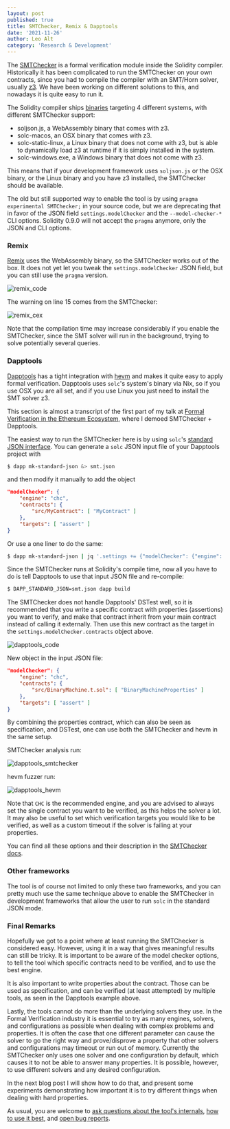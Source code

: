 ```yaml
---
layout: post
published: true
title: SMTChecker, Remix & Dapptools
date: '2021-11-26'
author: Leo Alt
category: 'Research & Development'
---
```


The [SMTChecker](https://docs.soliditylang.org/en/v0.8.10/smtchecker.html)
is a formal verification module inside the Solidity compiler.
Historically it has been complicated to run the SMTChecker on your own contracts,
since you had to compile the compiler with an SMT/Horn solver, usually [z3](https://github.com/Z3Prover/z3).
We have been working on different solutions to this, and nowadays it is quite
easy to run it.

The Solidity compiler ships [binaries](https://github.com/ethereum/solidity/releases)
targeting 4 different systems, with different SMTChecker support:

- soljson.js, a WebAssembly binary that comes with z3.
- solc-macos, an OSX binary that comes with z3.
- solc-static-linux, a Linux binary that does not come with z3, but is able to dynamically
  load z3 at runtime if it is simply installed in the system.
- solc-windows.exe, a Windows binary that does not come with z3.

This means that if your development framework uses `soljson.js` or the OSX binary, or the Linux
binary and you have z3 installed, the SMTChecker should be available.

The old but still supported way to enable the tool is by using `pragma experimental SMTChecker;`
in your source code, but we are deprecating that in favor of the JSON field `settings.modelChecker`
and the `--model-checker-*` CLI options.
Solidity 0.9.0 will not accept the `pragma` anymore, only the JSON and CLI options.

### Remix

[Remix](https://remix.ethereum.org/) uses the WebAssembly binary, so the SMTChecker works out of the box.
It does not yet let you tweak the `settings.modelChecker` JSON field, but you can still
use the `pragma` version.

![remix_code](https://fv.ethereum.org/img/2021/11/remix_code.png)

The warning on line 15 comes from the SMTChecker:

![remix_cex](https://fv.ethereum.org/img/2021/11/remix_cex.png)

Note that the compilation time may increase considerably if you enable the SMTChecker,
since the SMT solver will run in the background,
trying to solve potentially several queries.

### Dapptools

[Dapptools](https://github.com/dapphub/dapptools/) has a tight integration with [hevm](https://fv.ethereum.org/2020/07/28/symbolic-hevm-release/)
and makes it quite easy to apply formal verification.
Dapptools uses `solc`'s system's binary via Nix, so if you use OSX you are
all set, and if you use Linux you just need to install the SMT solver z3.

This section is almost a transcript of the first part of my talk at [Formal Verification in the Ethereum Ecosystem](https://runtimeverification.com/events/formalverificationeth),
where I demoed SMTChecker + Dapptools.

The easiest way to run the SMTChecker here is by using `solc`'s [standard JSON interface](https://docs.soliditylang.org/en/v0.8.10/using-the-compiler.html#input-description).
You can generate a `solc` JSON input file of your Dapptools project with

```bash
$ dapp mk-standard-json &> smt.json
```

and then modify it manually to add the object

```json
"modelChecker": {
	"engine": "chc",
	"contracts": {
		"src/MyContract": [ "MyContract" ]
	},
	"targets": [ "assert" ]
}
```

Or use a one liner to do the same:

```bash
$ dapp mk-standard-json | jq '.settings += {"modelChecker": {"engine": "chc", "contracts": {"src/MyContract.sol": ["MyContract"]}, "targets": ["assert"]}}' &> smt.json
```

Since the SMTChecker runs at Solidity's compile time, now all you have to do is tell Dapptools to use that
input JSON file and re-compile:

```bash
$ DAPP_STANDARD_JSON=smt.json dapp build
```

The SMTChecker does not handle Dapptools' DSTest well, so it is recommended that you write a specific contract
with properties (assertions) you want to verify, and make that contract inherit from your main contract instead of calling it externally.
Then use this new contract as the target in the `settings.modelChecker.contracts` object above.

![dapptools_code](https://fv.ethereum.org/img/2021/11/dapptools_code.png)

New object in the input JSON file:

```json
"modelChecker": {
	"engine": "chc",
	"contracts": {
		"src/BinaryMachine.t.sol": [ "BinaryMachineProperties" ]
	},
	"targets": [ "assert" ]
}
```

By combining the properties contract, which can also be seen as specification, and DSTest, one can use both the
SMTChecker and hevm in the same setup.

SMTChecker analysis run:

![dapptools_smtchecker](https://fv.ethereum.org/img/2021/11/dapptools_smtchecker.png)

hevm fuzzer run:

![dapptools_hevm](https://fv.ethereum.org/img/2021/11/dapptools_hevm.png)

Note that `CHC` is the recommended engine, and you are advised to always set the single contract you
want to be verified, as this helps the solver a lot. It may also be useful to set which verification
targets you would like to be verified, as well as a custom timeout if the solver is failing at your
properties.

You can find all these options and their description in the [SMTChecker docs](https://docs.soliditylang.org/en/v0.8.10/smtchecker.html#smtchecker-options-and-tuning).

### Other frameworks

The tool is of course not limited to only these two frameworks, and you can
pretty much use the same technique above to enable the SMTChecker in
development frameworks that allow the user to run `solc` in the standard JSON
mode.

### Final Remarks

Hopefully we got to a point where at least running the SMTChecker is considered easy.
However, using it in a way that gives meaningful results can still be tricky.
It is important to be aware of the model checker options, to tell the tool which
specific contracts need to be verified, and to use the best engine.

It is also important to write properties about the contract. Those can be used as
specification, and can be verified (at least attempted) by multiple tools, as seen
in the Dapptools example above.

Lastly, the tools cannot do more than the underlying solvers they use.
In the Formal Verification industry it is essential to try as many engines, solvers,
and configurations as possible when dealing with complex problems and properties.
It is often the case that one different parameter can cause the solver to go the
right way and prove/disprove a property that other solvers and configurations
may timeout or run out of memory.
Currently the SMTChecker only uses one solver and one configuration by default,
which causes it to not be able to answer many properties.
It is possible, however, to use different solvers and any desired configuration.

In the next blog post I will show how to do that, and present some experiments
demonstrating how important it is to try different things when dealing with
hard properties.

As usual, you are welcome to [ask questions about the tool's internals](https://matrix.to/#/#ethereum_solidity-dev:gitter.im),
[how to use it best](https://matrix.to/#/#ethereum_solidity-dev:gitter.im), and [open bug reports](https://github.com/ethereum/solidity/issues/).
